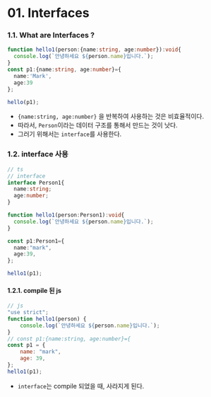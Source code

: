 # 01. Interfaces


### 1.1. What are Interfaces ?

```ts
function hello1(person:{name:string, age:number}):void{
  console.log(`안녕하세요 ${person.name}입니다.`);
}
const p1:{name:string, age:number}={
  name:'Mark',
  age:39
};

hello(p1);
```

- `{name:string, age:number}` 을 반복하여 사용하는 것은 비효율적이다.
- 따라서, `Person`이라는 데이터 구조를 통해서 만드는 것이 낫다.
- 그러기 위해서는 `interface`를 사용한다.

### 1.2. interface 사용

```ts
// ts
// interface
interface Person1{
  name:string; 
  age:number;
}

function hello1(person:Person1):void{
  console.log(`안녕하세요 ${person.name}입니다.`);
}

const p1:Person1={
  name:"mark",
  age:39,
};

hello1(p1);

```

#### 1.2.1. compile 된 js

```js
// js
"use strict";
function hello1(person) {
    console.log(`안녕하세요 ${person.name}입니다.`);
}
// const p1:{name:string, age:number}={
const p1 = {
    name: "mark",
    age: 39,
};
hello1(p1);

```
- `interface`는 compile 되었을 때, 사라지게 된다.
